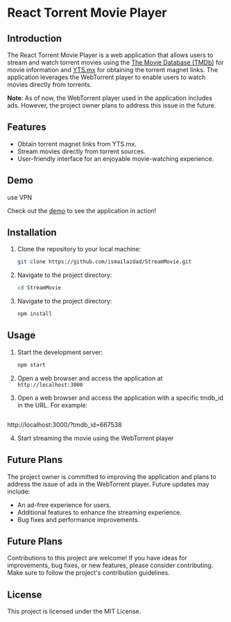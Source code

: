 # React Torrent Movie Player

## Introduction

The React Torrent Movie Player is a web application that allows users to stream and watch torrent movies using the [The Movie Database (TMDb)](https://api.themoviedb.org) for movie information and [YTS.mx](https://yts.mx/api/) for obtaining the torrent magnet links. The application leverages the WebTorrent player to enable users to watch movies directly from torrents.

**Note**: As of now, the WebTorrent player used in the application includes ads. However, the project owner plans to address this issue in the future.

## Features

- Obtain torrent magnet links from YTS.mx.
- Stream movies directly from torrent sources.
- User-friendly interface for an enjoyable movie-watching experience.

## Demo
use VPN 

Check out the [demo](https://moviestrailerwatch.surge.sh/?tmdb_id=667538) to see the application in action!

## Installation

1. Clone the repository to your local machine:

   ```bash
   git clone https://github.com/ismailazdad/StreamMovie.git

2. Navigate to the project directory:

   ```bash
   cd StreamMovie

3. Navigate to the project directory:
   
   ```bash
   npm install

## Usage

1. Start the development server:

   ```bash
   npm start
   
2. Open a web browser and access the application at `http://localhost:3000`

3. Open a web browser and access the application with a specific tmdb_id in the URL. For example:

   ```bash
http://localhost:3000/?tmdb_id=667538

4. Start streaming the movie using the WebTorrent player


## Future Plans

The project owner is committed to improving the application and plans to address the issue of ads in the WebTorrent player. Future updates may include:

- An ad-free experience for users.
- Additional features to enhance the streaming experience.
- Bug fixes and performance improvements.

## Future Plans

Contributions to this project are welcome! If you have ideas for improvements, bug fixes, or new features, please consider contributing. Make sure to follow the project's contribution guidelines.

## License

This project is licensed under the MIT License.